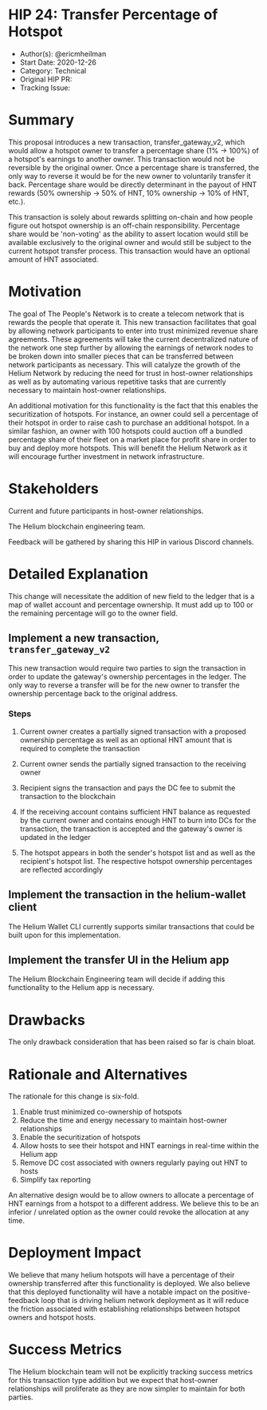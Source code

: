 # HIP 24: Transfer Percentage of Hotspot

- Author(s): @ericmheilman
- Start Date: 2020-12-26
- Category: Technical
- Original HIP PR: <!-- leave this empty; maintainer will fill in ID of this pull request -->
- Tracking Issue: <!-- leave this empty; maintainer will create a discussion issue -->

# Summary
[summary]: #summary

This proposal introduces a new transaction, transfer_gateway_v2, which would allow a hotspot 
owner to transfer a percentage share (1% -> 100%) of a hotspot's earnings to another owner. This transaction 
would not be reversible by the original owner. Once a percentage share is transferred, the only way to reverse 
it would be for the new owner to voluntarily transfer it back. Percentage share would be directly determinant 
in the payout of HNT rewards (50% ownership -> 50% of HNT, 10% ownership -> 10% of HNT, etc.). 

This transaction is solely about rewards splitting on-chain and how people figure out hotspot ownership 
is an off-chain responsibility. Percentage share would be 'non-voting' as the ability to assert 
location would still be available exclusively to the original owner and would still be subject to the 
current hotspot transfer process. This transaction would have an optional amount of HNT associated.


# Motivation
[motivation]: #motivation

The goal of The People's Network is to create a telecom network that is rewards the people
that operate it. This new transaction facilitates that goal by allowing network participants 
to enter into trust minimized revenue share agreements. These agreements will take the current 
decentralized nature of the network one step further by allowing the earnings of network nodes 
to be broken down into smaller pieces that can be transferred between network participants as 
necessary. This will catalyze the growth of the Helium Network by reducing the need for trust 
in host-owner relationships as well as by automating various repetitive tasks that are currently 
necessary to maintain host-owner relationships.

An additional motivation for this functionality is the fact that this enables the securitization 
of hotspots. For instance, an owner could sell a percentage of their hotspot in order to 
raise cash to purchase an additional hotspot. In a similar fashion, an owner with 100 hotspots 
could auction off a bundled percentage share of their fleet on a market place for profit 
share in order to buy and deploy more hotspots. This will benefit the Helium Network as it 
will encourage further investment in network infrastructure.


# Stakeholders
[stakeholders]: #stakeholders

Current and future participants in host-owner relationships.

The Helium blockchain engineering team.

Feedback will be gathered by sharing this HIP in various Discord channels.


# Detailed Explanation
[detailed-explanation]: #detailed-explanation

This change will necessitate the addition of new field to the ledger that is a map of 
wallet account and percentage ownership. It must add up to 100 or the remaining percentage 
will go to the owner field.

## Implement a new transaction, `transfer_gateway_v2`

This new transaction would require two parties to sign the transaction in order to
update the gateway's ownership percentages in the ledger. The only way to reverse
a transfer will be for the new owner to transfer the ownership percentage back to the
original address.



### Steps

1. Current owner creates a partially signed transaction with a proposed ownership
percentage as well as an optional HNT amount that is required to complete the transaction

2. Current owner sends the partially signed transaction to the receiving owner

3. Recipient signs the transaction and pays the DC fee to submit the transaction to the blockchain

4. If the receiving account contains sufficient HNT balance as requested by the current
owner and contains enough HNT to burn into DCs for the transaction, the transaction
is accepted and the gateway's owner is updated in the ledger

5. The hotspot appears in both the sender's hotspot list and as well as the recipient's
hotspot list. The respective hotspot ownership percentages are reflected accordingly

## Implement the transaction in the helium-wallet client

The Helium Wallet CLI currently supports similar transactions that could be built upon for this implementation.

## Implement the transfer UI in the Helium app

The Helium Blockchain Engineering team will decide if adding this functionality to the Helium app is necessary.




# Drawbacks
[drawbacks]: #drawbacks

The only drawback consideration that has been raised so far is chain bloat.

# Rationale and Alternatives
[alternatives]: #rationale-and-alternatives


The rationale for this change is six-fold.

1. Enable trust minimized co-ownership of hotspots
2. Reduce the time and energy necessary to maintain host-owner relationships
3. Enable the securitization of hotspots
4. Allow hosts to see their hotspot and HNT earnings in real-time within the Helium app
5. Remove DC cost associated with owners regularly paying out HNT to hosts
6. Simplify tax reporting

An alternative design would be to allow owners to allocate a percentage of HNT earnings from a
hotspot to a different address. We believe this to be an inferior / unrelated option as the owner 
could revoke the allocation at any time.


# Deployment Impact
[deployment-impact]: #deployment-impact

We believe that many helium hotspots will have a percentage of their ownership
transferred after this functionality is deployed. We also believe that this deployed
functionality will have a notable impact on the positive-feedback loop that is driving
helium network deployment as it will reduce the friction associated with establishing
relationships between hotspot owners and hotspot hosts.



# Success Metrics
[success-metrics]: #success-metrics

The Helium blockchain team will not be explicitly tracking success metrics for this
transaction type addition but we expect that host-owner relationships will proliferate
as they are now simpler to maintain for both parties.
